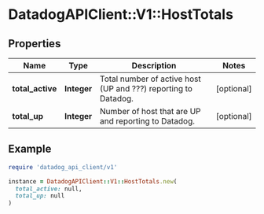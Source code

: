 # DatadogAPIClient::V1::HostTotals

## Properties

| Name | Type | Description | Notes |
| ---- | ---- | ----------- | ----- |
| **total_active** | **Integer** | Total number of active host (UP and ???) reporting to Datadog. | [optional] |
| **total_up** | **Integer** | Number of host that are UP and reporting to Datadog. | [optional] |

## Example

```ruby
require 'datadog_api_client/v1'

instance = DatadogAPIClient::V1::HostTotals.new(
  total_active: null,
  total_up: null
)
```

